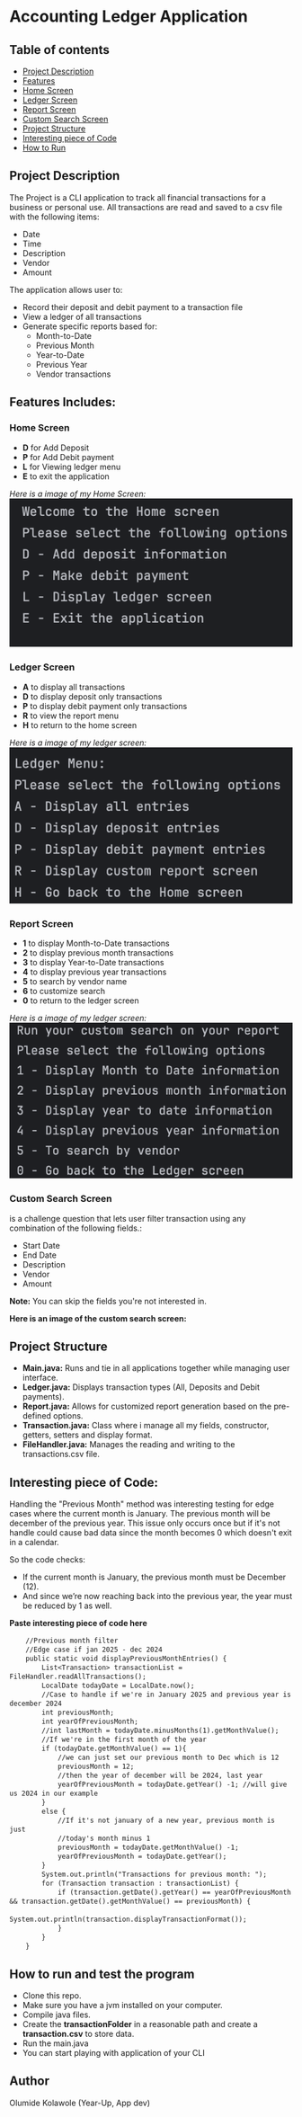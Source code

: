 # Accounting Ledger Application

## Table of contents
- [Project Description](#project-description)
- [Features](#features-includes)
- [Home Screen](#home-screen)
- [Ledger Screen](#ledger-screen)
- [Report Screen](#report-screen)
- [Custom Search Screen](#custom-search-screen)
- [Project Structure](#project-structure)
- [Interesting piece of Code](#interesting-piece-of-code)
- [How to Run](#how-to-run-and-test-the-program)

## Project Description
The Project is a CLI application to track all financial transactions
for a business or personal use. All transactions are read and saved 
to a csv file with the following items:
- Date
- Time
- Description 
- Vendor 
- Amount 

The application allows user to:
- Record their deposit and debit payment to a transaction file
- View a ledger of all transactions
- Generate specific reports based for:
  - Month-to-Date
  - Previous Month
  - Year-to-Date
  - Previous Year
  - Vendor transactions

## Features Includes:

### Home Screen
- **D** for Add Deposit
- **P** for Add Debit payment
- **L** for Viewing ledger menu
- **E** to exit the application

*Here is a image of my Home Screen:*
![Home Screen](images/CLI_app_homescreen.png)

### Ledger Screen
- **A** to display all transactions
- **D** to display deposit only transactions
- **P** to display debit payment only transactions
- **R** to view the report menu
- **H** to return to the home screen

*Here is a image of my ledger screen:*
![Ledger Screen](images/CLI_app_ledgerscreen.png)

### Report Screen
- **1** to display Month-to-Date transactions
- **2** to display previous month transactions
- **3** to display Year-to-Date transactions
- **4** to display previous year transactions
- **5** to search by vendor name
- **6** to customize search
- **0** to return to the ledger screen

*Here is a image of my ledger screen:*
![Report Screen](images/CLI_app_reportscreen.png)

### Custom Search Screen
is a challenge question that lets user filter transaction using any combination of the following fields.:
- Start Date 
- End Date 
- Description 
- Vendor 
- Amount

**Note:** You can skip the fields you're not interested in.

**Here is an image of the custom search screen:**

## Project Structure
- **Main.java:** Runs and tie in all applications together while managing user interface.
- **Ledger.java:** Displays transaction types (All, Deposits and Debit payments).
- **Report.java:** Allows for customized report generation based on the pre-defined options.
- **Transaction.java:** Class where i manage all my fields, constructor, getters, setters and display format.
- **FileHandler.java:** Manages the reading and writing to the transactions.csv file.

## Interesting piece of Code:
Handling the "Previous Month" method was interesting testing for edge cases where
the current month is January. The previous month will be december of the previous year.
This issue only occurs once but if it's not handle could cause bad data since the 
month becomes 0 which doesn't exit in a calendar. 

So the code checks:
- If the current month is January, the previous month must be December (12).
- And since we’re now reaching back into the previous year, the year must be reduced by 1 as well.

**Paste interesting piece of code here**
```
    //Previous month filter
    //Edge case if jan 2025 - dec 2024
    public static void displayPreviousMonthEntries() {
        List<Transaction> transactionList = FileHandler.readAllTransactions();
        LocalDate todayDate = LocalDate.now();
        //Case to handle if we're in January 2025 and previous year is december 2024
        int previousMonth;
        int yearOfPreviousMonth;
        //int lastMonth = todayDate.minusMonths(1).getMonthValue();
        //If we're in the first month of the year
        if (todayDate.getMonthValue() == 1){
            //we can just set our previous month to Dec which is 12
            previousMonth = 12;
            //then the year of december will be 2024, last year
            yearOfPreviousMonth = todayDate.getYear() -1; //will give us 2024 in our example
        }
        else {
            //If it's not january of a new year, previous month is just
            //today's month minus 1
            previousMonth = todayDate.getMonthValue() -1;
            yearOfPreviousMonth = todayDate.getYear();
        }
        System.out.println("Transactions for previous month: ");
        for (Transaction transaction : transactionList) {
            if (transaction.getDate().getYear() == yearOfPreviousMonth && transaction.getDate().getMonthValue() == previousMonth) {
                System.out.println(transaction.displayTransactionFormat());
            }
        }
    }

```

## How to run and test the program
- Clone this repo.
- Make sure you have a jvm installed on your computer. 
- Compile java files.
- Create the **transactionFolder** in a reasonable path and create a **transaction.csv**
to store data.
- Run the main.java
- You can start playing with application of your CLI 


## Author
Olumide Kolawole (Year-Up, App dev)

